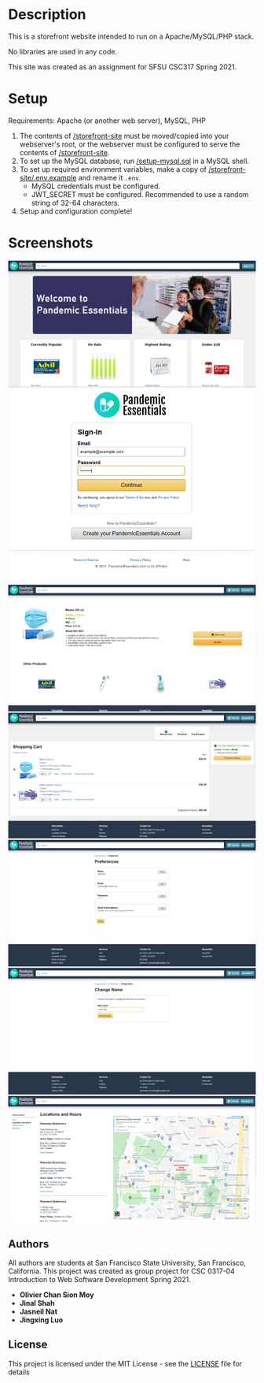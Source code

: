 # Description

This is a storefront website intended to run on a Apache/MySQL/PHP stack.

No libraries are used in any code.

This site was created as an assignment for SFSU CSC317 Spring 2021.

# Setup

Requirements:
Apache (or another web server),
MySQL,
PHP

1. The contents of [/storefront-site](storefront-site) must be moved/copied into your webserver's root, or the webserver must be configured to serve the contents of [/storefront-site](storefront-site).
2. To set up the MySQL database, run [/setup-mysql.sql](setup-mysql.sql) in a MySQL shell.
3. To set up required environment variables, make a copy of [/storefront-site/.env.example](storefront-site/.env.example) and rename it `.env`.
    - MySQL credentials must be configured.
    - JWT_SECRET must be configured. Recommended to use a random string of 32-64 characters.
4. Setup and configuration complete!

# Screenshots

![Screenshot](screen1.PNG)
![Screenshot](screen2.PNG)
![Screenshot](screen3.PNG)
![Screenshot](screen4.PNG)
![Screenshot](screen5.PNG)
![Screenshot](screen6.PNG)
![Screenshot](screen7.PNG)

## Authors

All authors are students at San Francisco State University, San Francisco, California.
This project was created as group project for CSC 0317-04 Introduction to Web Software Development Spring 2021.

* **Olivier Chan Sion Moy**
* **Jinal Shah**
* **Jasneil Nat**
* **Jingxing Luo**

## License

This project is licensed under the MIT License - see the [LICENSE](LICENSE) file for details
